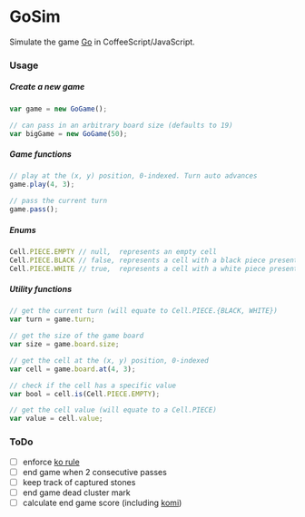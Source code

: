 # GoSim
Simulate the game [Go](https://en.wikipedia.org/wiki/Go_(game)) in CoffeeScript/JavaScript.

### Usage

##### Create a new game
```javascript
var game = new GoGame();

// can pass in an arbitrary board size (defaults to 19)
var bigGame = new GoGame(50); 
```

##### Game functions
```javascript
// play at the (x, y) position, 0-indexed. Turn auto advances
game.play(4, 3);

// pass the current turn
game.pass();
```

##### Enums
```javascript
Cell.PIECE.EMPTY // null,  represents an empty cell
Cell.PIECE.BLACK // false, represents a cell with a black piece present
Cell.PIECE.WHITE // true,  represents a cell with a white piece present
```

##### Utility functions
```javascript
// get the current turn (will equate to Cell.PIECE.{BLACK, WHITE})
var turn = game.turn;

// get the size of the game board
var size = game.board.size;

// get the cell at the (x, y) position, 0-indexed
var cell = game.board.at(4, 3);

// check if the cell has a specific value
var bool = cell.is(Cell.PIECE.EMPTY);

// get the cell value (will equate to a Cell.PIECE)
var value = cell.value;
```

### ToDo

- [ ] enforce [ko rule](https://en.wikipedia.org/wiki/Go_(game)#The_ko_rule)
- [ ] end game when 2 consecutive passes
- [ ] keep track of captured stones
- [ ] end game dead cluster mark
- [ ] calculate end game score (including [komi](https://en.wikipedia.org/wiki/Go_(game)#Komi))
